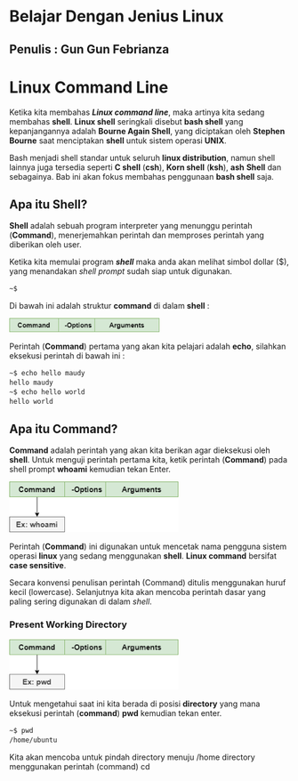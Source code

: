 # Belajar Dengan Jenius Linux

## Penulis : Gun Gun Febrianza

# Linux Command Line

Ketika kita membahas ***Linux command line***, maka artinya kita sedang membahas **shell**. **Linux shell** seringkali disebut **bash shell** yang kepanjangannya adalah **Bourne Again Shell**, yang diciptakan oleh **Stephen Bourne** saat menciptakan **shell** untuk sistem operasi **UNIX**.

Bash menjadi shell standar untuk seluruh **linux distribution**, namun shell lainnya juga tersedia seperti **C shell** (**csh**), **Korn shell** (**ksh**), **ash** **Shell** dan sebagainya. Bab ini akan fokus membahas penggunaan **bash shell** saja. 

## Apa itu Shell?

**Shell** adalah sebuah program interpreter yang menunggu perintah (**Command**), menerjemahkan perintah dan memproses perintah yang diberikan oleh user. 

Ketika kita memulai program ***shell*** maka anda akan melihat simbol dollar ($), yang menandakan  *shell prompt* sudah siap untuk digunakan.

```bash
~$
```

Di bawah ini adalah struktur **command** di dalam **shell** :

<img src="../assets/LinuxCommand.png" style="zoom:80%;" />

Perintah (**Command**) pertama yang akan kita pelajari adalah **echo**, silahkan eksekusi perintah di bawah ini : 

```bash
~$ echo hello maudy
hello maudy
~$ echo hello world
hello world
```

## Apa itu Command?

**Command** adalah perintah yang akan kita berikan agar dieksekusi oleh **shell**. Untuk menguji perintah pertama kita, ketik perintah (**Command**) pada shell prompt **whoami** kemudian tekan Enter. 

<img src="../assets/LinuxCommand1.png" style="zoom:90%;" />

Perintah (**Command**) ini digunakan untuk mencetak nama pengguna sistem operasi **linux** yang sedang menggunakan **shell**. **Linux command** bersifat **case sensitive**.

Secara konvensi penulisan perintah (Command) ditulis menggunakan huruf kecil (lowercase). Selanjutnya kita akan mencoba perintah dasar yang paling sering digunakan di dalam *shell*.

### Present Working Directory

<img src="../assets/LinuxCommand4.png" style="zoom:90%;" />

Untuk mengetahui saat ini kita berada di posisi **directory** yang mana eksekusi perintah (**command**) **pwd** kemudian tekan enter.

```bash
~$ pwd
/home/ubuntu
```

Kita akan mencoba untuk pindah directory menuju /home directory menggunakan perintah (command) cd
